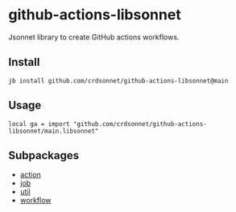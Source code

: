 # github-actions-libsonnet

Jsonnet library to create GitHub actions workflows.
## Install

```
jb install github.com/crdsonnet/github-actions-libsonnet@main
```

## Usage

```jsonnet
local ga = import "github.com/crdsonnet/github-actions-libsonnet/main.libsonnet"
```


## Subpackages

* [action](action/index.md)
* [job](job/index.md)
* [util](util.md)
* [workflow](workflow.md)
